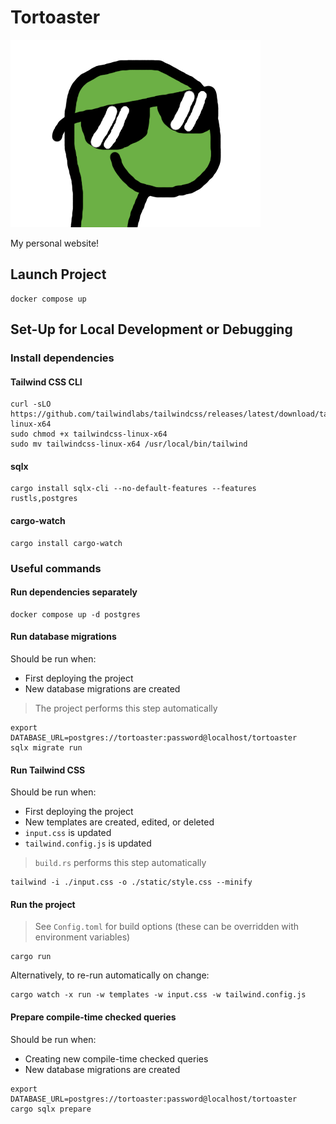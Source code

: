 # Tortoaster

![](./static/turtle-back-cool.png)

My personal website!

## Launch Project

```shell
docker compose up
```

## Set-Up for Local Development or Debugging

### Install dependencies

#### Tailwind CSS CLI

```shell
curl -sLO https://github.com/tailwindlabs/tailwindcss/releases/latest/download/tailwindcss-linux-x64
sudo chmod +x tailwindcss-linux-x64
sudo mv tailwindcss-linux-x64 /usr/local/bin/tailwind
```

#### sqlx

```shell
cargo install sqlx-cli --no-default-features --features rustls,postgres
```

#### cargo-watch

```shell
cargo install cargo-watch
```

### Useful commands

#### Run dependencies separately

```shell
docker compose up -d postgres
```

#### Run database migrations

Should be run when:

* First deploying the project
* New database migrations are created

> The project performs this step automatically

```shell
export DATABASE_URL=postgres://tortoaster:password@localhost/tortoaster
sqlx migrate run
```

#### Run Tailwind CSS

Should be run when:

* First deploying the project
* New templates are created, edited, or deleted
* `input.css` is updated
* `tailwind.config.js` is updated

> `build.rs` performs this step automatically

```shell
tailwind -i ./input.css -o ./static/style.css --minify
```

#### Run the project

> See `Config.toml` for build options (these can be overridden with environment variables)

```shell
cargo run
```

Alternatively, to re-run automatically on change:

```shell
cargo watch -x run -w templates -w input.css -w tailwind.config.js
```

#### Prepare compile-time checked queries

Should be run when:

* Creating new compile-time checked queries
* New database migrations are created

```shell
export DATABASE_URL=postgres://tortoaster:password@localhost/tortoaster
cargo sqlx prepare
```
